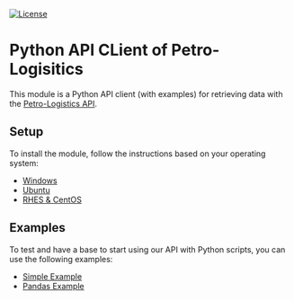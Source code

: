 [![License](https://img.shields.io/github/license/petro-logistics/petro-api-python.svg)](LICENSE)

# Python API CLient of Petro-Logisitics
This module is a Python API client (with examples) for retrieving data with the [Petro-Logistics API](https://secure.petro-logistics.com/client/api).

## Setup

To install the module, follow the instructions based on your operating system:
- [Windows](instructions/windows.md)
- [Ubuntu](instructions/ubuntu.md)
- [RHES & CentOS](instructions/rhes_centos.md)

## Examples
To test and have a base to start using our API with Python scripts, you can use the following examples:
- [Simple Example](https://github.com/Petro-Logistics/petro-api-python/blob/master/examples/test_example.py)
- [Pandas Example](https://github.com/Petro-Logistics/petro-api-python/blob/master/examples/test_example_pandas.py)
